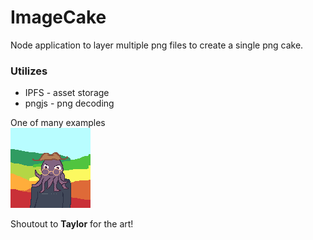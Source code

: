 # ImageCake
 Node application to layer multiple png files to create a single png cake.

### Utilizes
- IPFS - asset storage
- pngjs - png decoding

One of many examples
<br>
![Octopus man w/ rainbow hills](./example.png)

Shoutout to **Taylor** for the art!